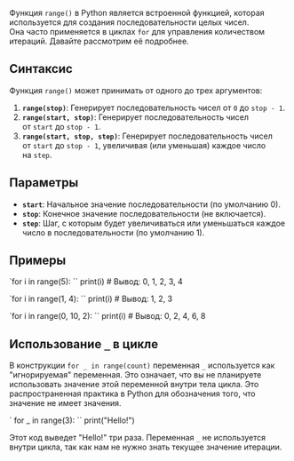 
Функция `range()` в Python является встроенной функцией, которая используется для создания последовательности целых чисел. Она часто применяется в циклах `for` для управления количеством итераций. Давайте рассмотрим её подробнее.

## Синтаксис

Функция `range()` может принимать от одного до трех аргументов:

1. **`range(stop)`**: Генерирует последовательность чисел от `0` до `stop - 1`.
2. **`range(start, stop)`**: Генерирует последовательность чисел от `start` до `stop - 1`.
3. **`range(start, stop, step)`**: Генерирует последовательность чисел от `start` до `stop - 1`, увеличивая (или уменьшая) каждое число на `step`.

## Параметры

- **`start`**: Начальное значение последовательности (по умолчанию 0).
- **`stop`**: Конечное значение последовательности (не включается).
- **`step`**: Шаг, с которым будет увеличиваться или уменьшаться каждое число в последовательности (по умолчанию 1).

## Примеры

`for i in range(5):
``    print(i)  # Вывод: 0, 1, 2, 3, 4

`for i in range(1, 4):
``    print(i)  # Вывод: 1, 2, 3

`for i in range(0, 10, 2):
``    print(i)  # Вывод: 0, 2, 4, 6, 8

## Использование `_` в цикле

В конструкции `for _ in range(count)` переменная `_` используется как "игнорируемая" переменная. Это означает, что вы не планируете использовать значение этой переменной внутри тела цикла. Это распространенная практика в Python для обозначения того, что значение не имеет значения.

` for _ in range(3):
``    print("Hello!")

Этот код выведет "Hello!" три раза. Переменная `_` не используется внутри цикла, так как нам не нужно знать текущее значение итерации.